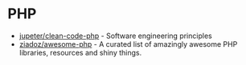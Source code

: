 # PHP

- [jupeter/clean-code-php](https://github.com/jupeter/clean-code-php) - Software engineering principles
- [ziadoz/awesome-php](https://github.com/ziadoz/awesome-php) - A curated list of amazingly awesome PHP libraries, resources and shiny things.